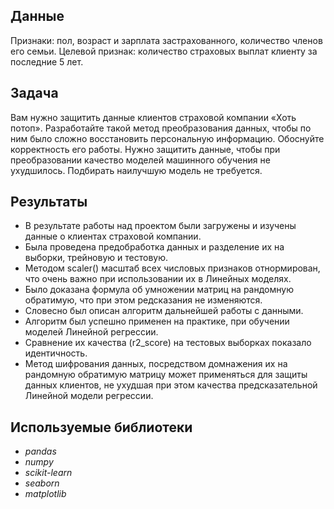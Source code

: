 ## Данные

Признаки: пол, возраст и зарплата застрахованного, количество членов его семьи.
Целевой признак: количество страховых выплат клиенту за последние 5 лет.

## Задача

Вам нужно защитить данные клиентов страховой компании «Хоть потоп». Разработайте такой метод преобразования данных, чтобы по ним было сложно восстановить персональную информацию. Обоснуйте корректность его работы.
Нужно защитить данные, чтобы при преобразовании качество моделей машинного обучения не ухудшилось. Подбирать наилучшую модель не требуется.

## Результаты

 - В результате работы над проектом были загружены и изучены данные о клиентах страховой компании.
 - Была проведена предобработка данных и разделение их на выборки, трейновую и тестовую.
 - Методом scaler() масштаб всех числовых признаков отнормирован, что очень важно при использовании их в Линейных моделях.
 - Было доказана формула об умножении матриц на рандомную обратимую, что при этом редсказания не изменяются.
 - Словесно был описан алгоритм дальнейшей работы с данными.
 - Алгоритм был успешно применен на практике, при обучении моделей Линейной регрессии.
 - Сравнение их качества (r2_score) на тестовых выборках показало идентичность.
 - Метод шифрования данных, посредством домнажения их на рандомную обратимую матрицу может применяться для защиты данных клиентов, не ухудшая при этом качества предсказательной Линейной модели регрессии.

## Используемые библиотеки

- *pandas*
- *numpy*
- *scikit-learn*
- *seaborn*
- *matplotlib*
